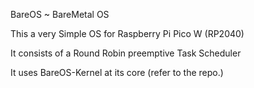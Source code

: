 BareOS ~ BareMetal OS 

This a very Simple OS for Raspberry Pi Pico W (RP2040) 

It consists of a Round Robin preemptive Task Scheduler

It uses BareOS-Kernel at its core 
(refer to the repo.) 
